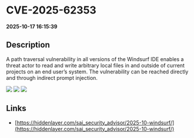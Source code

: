 # CVE-2025-62353

**2025-10-17 16:15:39**

## Description
A path traversal vulnerability in all versions of the Windsurf IDE enables a threat actor to read and write arbitrary local files in and outside of current projects on an end user’s system. The vulnerability can be reached directly and through indirect prompt injection.

![](https://img.shields.io/static/v1?label=Score&message=9.8&color=red)
![](https://img.shields.io/static/v1?label=Severity&message=CRITICAL&color=red)
![](https://img.shields.io/static/v1?label=CWE&message=Traversal&color=green)

## Links
- [https://hiddenlayer.com/sai_security_advisor/2025-10-windsurf/](https://hiddenlayer.com/sai_security_advisor/2025-10-windsurf/)
